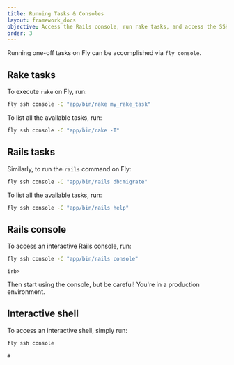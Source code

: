 ```yaml
---
title: Running Tasks & Consoles
layout: framework_docs
objective: Access the Rails console, run rake tasks, and access the SSH shell of a running Rails application with these one-liners.
order: 3
---
```


Running one-off tasks on Fly can be accomplished via `fly console`.

## Rake tasks

To execute `rake` on Fly, run:

```cmd
fly ssh console -C "app/bin/rake my_rake_task"
```

To list all the available tasks, run:

```cmd
fly ssh console -C "app/bin/rake -T"
```

## Rails tasks

Similarly, to run the `rails` command on Fly:

```cmd
fly ssh console -C "app/bin/rails db:migrate"
```

To list all the available tasks, run:

```cmd
fly ssh console -C "app/bin/rails help"
```

## Rails console

To access an interactive Rails console, run:

```cmd
fly ssh console -C "app/bin/rails console"
```
```output
irb>
```

Then start using the console, but be careful! You're in a production environment.

## Interactive shell

To access an interactive shell, simply run:

```cmd
fly ssh console
```
```output
#
```
